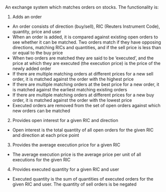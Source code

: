 An exchange system which matches orders on stocks. The functionality is:

1. Adds an order
  * An order consists of direction (buy/sell), RIC (Reuters Instrument Code), quantity, price and user
  * When an order is added, it is compared against existing open orders to see whether it can be 
    matched. Two orders match if they have opposing directions, matching RICs and quantities, and if the
    sell price is less than or equal to the buy price
  * When two orders are matched they are said to be ‘executed’, and the price at which they are executed (the execution price) is the price of the newly added order
  * If there are multiple matching orders at different prices for a new sell order, it is matched against the order with the highest price
  * If there are multiple matching orders at the best price for a new order, it is matched against the earliest matching existing orders
  * If there are multiple matching orders at different prices for a new buy order, it is matched against the order with the lowest price
  * Executed orders are removed from the set of open orders against which new orders can be matched
2. Provides open interest for a given RIC and direction
  * Open interest is the total quantity of all open orders for the given RIC and direction at each price point
3. Provides the average execution price for a given RIC
  * The average execution price is the average price per unit of all executions for the given RIC
4. Provides executed quantity for a given RIC and user
  * Executed quantity is the sum of quantities of executed orders for the given RIC and user. The quantity of sell orders is be negated
